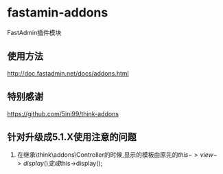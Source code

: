 # fastamin-addons
FastAdmin插件模块


## 使用方法
http://doc.fastadmin.net/docs/addons.html

## 特别感谢
https://github.com/5ini99/think-addons

## 针对升级成5.1.X使用注意的问题
1. 在继承\think\addons\Controller的时候,显示的模板由原先的$this->view->display()变成$this->display();